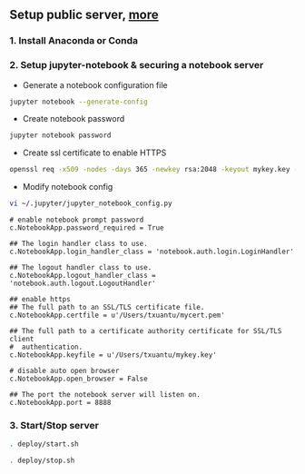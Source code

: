 ## Setup public server, <a href='http://jupyter-notebook.readthedocs.io/en/stable/public_server.html'>more</a>

### 1. Install Anaconda or Conda
### 2. Setup jupyter-notebook & securing a notebook server
 - Generate a notebook configuration file
```bash
jupyter notebook --generate-config
```

 - Create notebook password
```bash
jupyter notebook password
```

 - Create ssl certificate to enable HTTPS 
```bash
openssl req -x509 -nodes -days 365 -newkey rsa:2048 -keyout mykey.key -out mycert.pem
```

 - Modify notebook config
```bash
vi ~/.jupyter/jupyter_notebook_config.py
```

```
# enable notebook prompt password
c.NotebookApp.password_required = True

## The login handler class to use.
c.NotebookApp.login_handler_class = 'notebook.auth.login.LoginHandler'

## The logout handler class to use.
c.NotebookApp.logout_handler_class = 'notebook.auth.logout.LogoutHandler'

## enable https 
## The full path to an SSL/TLS certificate file.
c.NotebookApp.certfile = u'/Users/txuantu/mycert.pem'

## The full path to a certificate authority certificate for SSL/TLS client
#  authentication.
c.NotebookApp.keyfile = u'/Users/txuantu/mykey.key'

# disable auto open browser
c.NotebookApp.open_browser = False

## The port the notebook server will listen on.
c.NotebookApp.port = 8888
```

### 3. Start/Stop server
```bash
. deploy/start.sh
```

```bash
. deploy/stop.sh
```


